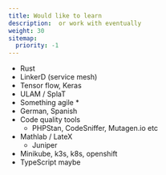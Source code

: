 ```yaml
---
title: Would like to learn
description:  or work with eventually
weight: 30
sitemap:
  priority: -1
---
```


- Rust
- LinkerD (service mesh)
- Tensor flow, Keras
- ULAM / SplaT
- Something agile *
- German, Spanish
- Code quality tools
  - PHPStan, CodeSniffer, Mutagen.io etc
- Mathlab / LateX
    - Juniper
- Minikube, k3s, k8s, openshift
- TypeScript maybe
